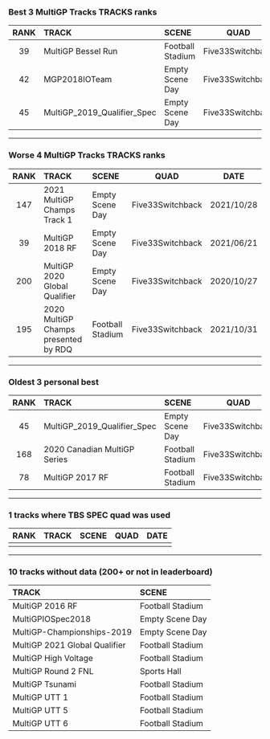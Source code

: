 ### Best 3 MultiGP Tracks TRACKS ranks
|RANK|TRACK|SCENE|QUAD|DATE|
|:---:|:---|:---|:---:|:---:|
|39|MultiGP Bessel Run|Football Stadium|Five33Switchback|2021/09/20|
|42|MGP2018IOTeam|Empty Scene Day|Five33Switchback|2021/05/23|
|45|MultiGP_2019_Qualifier_Spec|Empty Scene Day|Five33Switchback|2020/07/20|
---
### Worse 4 MultiGP Tracks TRACKS ranks
|RANK|TRACK|SCENE|QUAD|DATE|
|:---:|:---|:---|:---:|:---:|
|147|2021 MultiGP Champs Track 1|Empty Scene Day|Five33Switchback|2021/10/28|
|39|MultiGP 2018 RF|Empty Scene Day|Five33Switchback|2021/06/21|
|200|MultiGP 2020 Global Qualifier|Empty Scene Day|Five33Switchback|2020/10/27|
|195|2020 MultiGP Champs presented by RDQ|Football Stadium|Five33Switchback|2021/10/31|
---
### Oldest 3 personal best
|RANK|TRACK|SCENE|QUAD|DATE|
|:---:|:---|:---|:---:|:---:|
|45|MultiGP_2019_Qualifier_Spec|Empty Scene Day|Five33Switchback|2020/07/20|
|168|2020 Canadian MultiGP Series|Football Stadium|Five33Switchback|2020/07/25|
|78|MultiGP 2017 RF|Football Stadium|Five33Switchback|2020/10/12|
---
### 1 tracks where TBS SPEC quad was used
|RANK|TRACK|SCENE|QUAD|DATE|
|:---:|:---|:---|:---:|:---:|
||||||
---
### 10 tracks without data (200+ or not in leaderboard)
|TRACK|SCENE|
|:---|:---|
|MultiGP 2016 RF|Football Stadium|
|MultiGPIOSpec2018|Empty Scene Day|
|MultiGP-Championships-2019|Empty Scene Day|
|MultiGP 2021 Global Qualifier|Football Stadium|
|MultiGP High Voltage|Football Stadium|
|MultiGP Round 2 FNL|Sports Hall|
|MultiGP Tsunami|Football Stadium|
|MultiGP UTT 1|Football Stadium|
|MultiGP UTT 5|Football Stadium|
|MultiGP UTT 6|Football Stadium|
